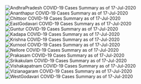 
<img src="https://deepuhub.github.io/COVID-19/GraphsGenerated/17-Jul-2020/Last24Hrs_AndhraPradesh_17-Jul-2020.jpg" alt="AndhraPradesh COVID-19 Cases Summary as of 17-Jul-2020">
 <br>
<img src="https://deepuhub.github.io/COVID-19/GraphsGenerated/17-Jul-2020/Last24Hrs_Ananthapur_17-Jul-2020.jpg" alt="Ananthapur COVID-19 Cases Summary as of 17-Jul-2020">
 <br>
<img src="https://deepuhub.github.io/COVID-19/GraphsGenerated/17-Jul-2020/Last24Hrs_Chittoor_17-Jul-2020.jpg" alt="Chittoor COVID-19 Cases Summary as of 17-Jul-2020">
 <br>
<img src="https://deepuhub.github.io/COVID-19/GraphsGenerated/17-Jul-2020/Last24Hrs_EastGodavari_17-Jul-2020.jpg" alt="EastGodavari COVID-19 Cases Summary as of 17-Jul-2020">
 <br>
<img src="https://deepuhub.github.io/COVID-19/GraphsGenerated/17-Jul-2020/Last24Hrs_Guntur_17-Jul-2020.jpg" alt="Guntur COVID-19 Cases Summary as of 17-Jul-2020">
 <br>
<img src="https://deepuhub.github.io/COVID-19/GraphsGenerated/17-Jul-2020/Last24Hrs_Kadapa_17-Jul-2020.jpg" alt="Kadapa COVID-19 Cases Summary as of 17-Jul-2020">
 <br>
<img src="https://deepuhub.github.io/COVID-19/GraphsGenerated/17-Jul-2020/Last24Hrs_Krishna_17-Jul-2020.jpg" alt="Krishna COVID-19 Cases Summary as of 17-Jul-2020">
 <br>
<img src="https://deepuhub.github.io/COVID-19/GraphsGenerated/17-Jul-2020/Last24Hrs_Kurnool_17-Jul-2020.jpg" alt="Kurnool COVID-19 Cases Summary as of 17-Jul-2020">
 <br>
<img src="https://deepuhub.github.io/COVID-19/GraphsGenerated/17-Jul-2020/Last24Hrs_Nellore_17-Jul-2020.jpg" alt="Nellore COVID-19 Cases Summary as of 17-Jul-2020">
 <br>
<img src="https://deepuhub.github.io/COVID-19/GraphsGenerated/17-Jul-2020/Last24Hrs_Prakasam_17-Jul-2020.jpg" alt="Prakasam COVID-19 Cases Summary as of 17-Jul-2020">
 <br>
<img src="https://deepuhub.github.io/COVID-19/GraphsGenerated/17-Jul-2020/Last24Hrs_Srikakulam_17-Jul-2020.jpg" alt="Srikakulam COVID-19 Cases Summary as of 17-Jul-2020">
 <br>
<img src="https://deepuhub.github.io/COVID-19/GraphsGenerated/17-Jul-2020/Last24Hrs_Vishakapatnam_17-Jul-2020.jpg" alt="Vishakapatnam COVID-19 Cases Summary as of 17-Jul-2020">
 <br>
<img src="https://deepuhub.github.io/COVID-19/GraphsGenerated/17-Jul-2020/Last24Hrs_Vizianagaram_17-Jul-2020.jpg" alt="Vizianagaram COVID-19 Cases Summary as of 17-Jul-2020">
 <br>
<img src="https://deepuhub.github.io/COVID-19/GraphsGenerated/17-Jul-2020/Last24Hrs_WestGodavari_17-Jul-2020.jpg" alt="WestGodavari COVID-19 Cases Summary as of 17-Jul-2020">
 <br> 